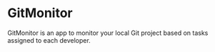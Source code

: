 # GitMonitor
GitMonitor is an app to monitor your local Git project based on tasks assigned to each developer. 
